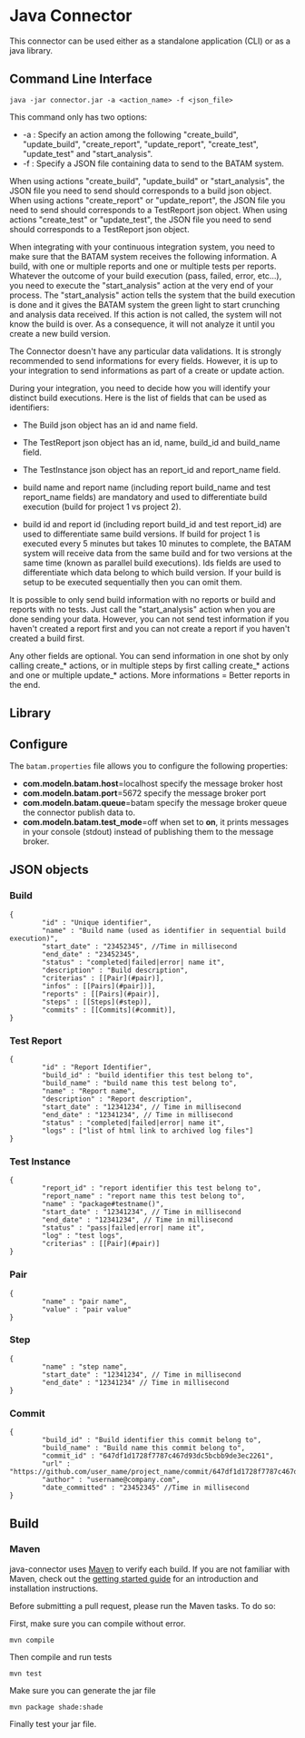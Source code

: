# Java Connector

This connector can be used either as a standalone application (CLI) or as a java library.

## Command Line Interface

```
java -jar connector.jar -a <action_name> -f <json_file>
```

This command only has two options:

 - -a : Specify an action among the following "create_build", "update_build", "create_report", "update_report", "create_test", "update_test" and "start_analysis".</li>
 - -f : Specify a JSON file containing data to send to the BATAM system.
 
When using actions "create_build", "update_build" or "start_analysis", the JSON file you need to send should corresponds to a build json object.
When using actions "create_report" or "update_report", the JSON file you need to send should corresponds to a TestReport json object.
When using actions "create_test" or "update_test", the JSON file you need to send should corresponds to a TestReport json object.
 
When integrating with your continuous integration system, you need to make sure that the BATAM system receives the following information.
A build, with one or multiple reports and one or multiple tests per reports. 
Whatever the outcome of your build execution (pass, failed, error, etc...), you need to execute the "start_analysis" action at the very end of your process.
The "start_analysis" action tells the system that the build execution is done and it gives the BATAM system the green light to start crunching and analysis data received. 
If this action is not called, the system will not know the build is over. As a consequence, it will not analyze it until you create a new build version.
 
The Connector doesn't have any particular data validations. It is strongly recommended to send informations for every fields. 
However, it is up to your integration to send informations as part of a create or update action.
 
During your integration, you need to decide how you will identify your distinct build executions. Here is the list of fields that can be used as identifiers:
 - The Build json object has an id and name field.
 - The TestReport json object has an id, name, build_id and build_name field.
 - The TestInstance json object has an report_id and report_name field.

 - build name and report name (including report build_name and test report_name fields) are mandatory and used to differentiate build execution (build for project 1 vs project 2).
 - build id and report id (including report build_id and test report_id) are used to differentiate same build versions. 
If build for project 1 is executed every 5 minutes but takes 10 minutes to complete, the BATAM system will receive data from the same build and for two versions at the same time (known as parallel build executions).
Ids fields are used to differentiate which data belong to which build version. If your build is setup to be executed sequentially then you can omit them.
 
It is possible to only send build information with no reports or build and reports with no tests. Just call the "start_analysis" action when you are done sending your data.
However, you can not send test information if you haven't created a report first and you can not create a report if you haven't created a build first.

Any other fields are optional. You can send information in one shot by only calling create_* actions, or in multiple steps by first calling create_* actions and one or multiple update_* actions.
More informations = Better reports in the end.

## Library


## Configure

The `batam.properties` file allows you to configure the following properties:

 - **com.modeln.batam.host**=localhost specify the message broker host
 - **com.modeln.batam.port**=5672 specify the message broker port
 - **com.modeln.batam.queue**=batam specify the message broker queue the connector publish data to.
 - **com.modeln.batam.test_mode**=off when set to **on**, it prints messages in your console (stdout) instead of publishing them to the message broker. 

## JSON objects
### Build 
```
{
 		"id" : "Unique identifier",
 		"name" : "Build name (used as identifier in sequential build execution)",
 		"start_date" : "23452345", //Time in millisecond
 		"end_date" : "23452345",
 		"status" : "completed|failed|error| name it",
 		"description" : "Build description",
 		"criterias" : [[Pair](#pair)],
 		"infos" : [[Pairs](#pair])],
 		"reports" : [[Pairs](#pair)],
		"steps" : [[Steps](#step)],
 		"commits" : [[Commits](#commit)],
}
```

### Test Report
```
{
 		"id" : "Report Identifier",
 		"build_id" : "build identifier this test belong to",
 		"build_name" : "build name this test belong to",
 		"name" : "Report name",
 		"description" : "Report description",
 		"start_date" : "12341234", // Time in millisecond
 		"end_date" : "12341234", // Time in millisecond
 		"status" : "completed|failed|error| name it",
 		"logs" : ["list of html link to archived log files"]
}
```

### Test Instance
```
{
		"report_id" : "report identifier this test belong to",
		"report_name" : "report name this test belong to",
		"name" : "package#testname()",
		"start_date" : "12341234", // Time in millisecond
		"end_date" : "12341234", // Time in millisecond
		"status" : "pass|failed|error| name it",
		"log" : "test logs",
		"criterias" : [[Pair](#pair)]
}
```

### Pair
```
{
		"name" : "pair name",
 		"value" : "pair value"
}
```

### Step
```
{
 		"name" : "step name",
 		"start_date" : "12341234", // Time in millisecond
 		"end_date" : "12341234" // Time in millisecond
}
```

### Commit
```
{
		"build_id" : "Build identifier this commit belong to",
 		"build_name" : "Build name this commit belong to",
 		"commit_id" : "647df1d1728f7787c467d93dc5bcbb9de3ec2261",
 		"url" : "https://github.com/user_name/project_name/commit/647df1d1728f7787c467d93dc5bcbb9de3ec2261"
		"author" : "username@company.com",
 		"date_committed" : "23452345" //Time in millisecond
}
``` 
 
## Build

### Maven

java-connector uses [Maven](http://maven.apache.org) to verify each build.  If you are not familiar with Maven, check out the [getting started guide](http://maven.apache.org/guides/getting-started/index.html) for an introduction and installation instructions.

Before submitting a pull request, please run the Maven tasks.  To do so:

First, make sure you can compile without error. 

```
mvn compile
```

Then compile and run tests

```
mvn test
```

Make sure you can generate the jar file

```
mvn package shade:shade
```

Finally test your jar file.